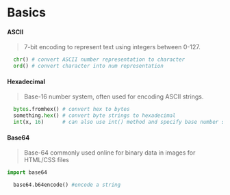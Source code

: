 # Basics

#### ASCII
> 7-bit encoding to represent text using integers between 0-127. 

``` python
  chr() # convert ASCII number representation to character
  ord() # convert character into num representation
```

#### Hexadecimal 
> Base-16 number system, often used for encoding ASCII strings.

``` python
  bytes.fromhex() # convert hex to bytes
  something.hex() # convert byte strings to hexadecimal
  int(x, 16)      # can also use int() method and specify base number system as second arg 
```

#### Base64
> Base-64 commonly used online for binary data in images for HTML/CSS files

``` python
import base64

  base64.b64encode() #encode a string 
```